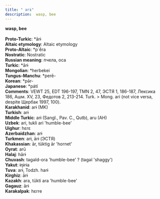 ```yaml
---
title: " arɨ"
description:  wasp, bee
---
```

<p data-pagefind-weight="0.5">
<strong> wasp, bee</strong><br><br>
<strong>Proto-Turkic</strong>:  *ārɨ<br>
<strong>Altaic etymology</strong>:  Altaic etymology<br>
<strong> Proto-Altaic</strong>:  *p`ḗra<br>
<strong>Nostratic</strong>:  Nostratic<br>
<strong>Russian meaning</strong>:  пчела, оса<br>
<strong>Turkic</strong>:  *ārɨ<br>
<strong>Mongolian</strong>:  *herbekei<br>
<strong>Tungus-Manchu</strong>:  *perē-<br>
<strong>Korean</strong>:  *pǝ̄r-<br>
<strong>Japanese</strong>:  *pátí<br>
<strong>Comments</strong>:  VEWT 25, EDT 196-197, TMN 2, 47, ЭСТЯ 1, 186-187, Лексика 186, Ашм. XV, 23, Федотов 2, 213-214. Turk. > Mong. ari (not vice versa, despite Щербак 1997, 100).<br>
<strong>Karakhanid</strong>:  arɨ (MK)<br>
<strong>Turkish</strong>:  arɨ<br>
<strong>Middle Turkic</strong>:  arɨ (Sangl., Pav. C., Qutb), aru (AH)<br>
<strong>Uzbek</strong>:  ari, tukli ari 'humble-bee'<br>
<strong>Uighur</strong>:  hɛrɛ<br>
<strong>Azerbaidzhan</strong>:  arɨ<br>
<strong>Turkmen</strong>:  arɨ, ārɨ (ЭСТЯ)<br>
<strong>Khakassian</strong>:  ār, tüktig ār 'hornet'<br>
<strong>Oyrat</strong>:  arū<br>
<strong>Halaj</strong>:  hārɨ<br>
<strong>Chuvash</strong>:  tǝgǝld-ora 'humble-bee' ? (tǝgǝl 'shaggy')<br>
<strong>Yakut</strong>:  ɨŋɨrɨa<br>
<strong>Tuva</strong>:  arɨ, Todzh. harɨ<br>
<strong>Kirghiz</strong>:  ārɨ<br>
<strong>Kazakh</strong>:  ara, tükti ara 'humble-bee'<br>
<strong>Gagauz</strong>:  ārɨ<br>
<strong>Karakalpak</strong>:  hɛrre<br>

</p>

